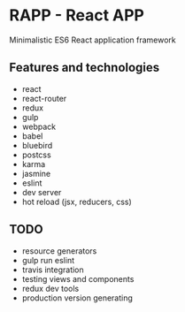 # RAPP - React APP
Minimalistic ES6 React application framework

## Features and technologies
- react
- react-router
- redux
- gulp
- webpack
- babel
- bluebird
- postcss
- karma
- jasmine
- eslint
- dev server
- hot reload (jsx, reducers, css)

## TODO
- resource generators
- gulp run eslint
- travis integration
- testing views and components
- redux dev tools
- production version generating